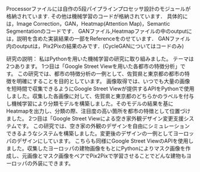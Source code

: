 Processorファイルには自作の5段パイプラインプロセッサ設計のモジュールが格納されています.
その他は機械学習のコードが格納されています．
具体的には，Image Correction，GAN，Heatmap(Attention Map)，Semantic Segmentationのコードです．
GANファイル,Heatmapファイルの中のoutputには，説明を含めた実装結果の一部をReferenceをのせています．
GANファイル内のoutputは，Pix2Pixの結果のみです．(CycleGANについてはコードのみ)

研究の説明：
私はPythonを用いた機械学習の研究に取り組みました。
テーマは2つあります。
1つ目は「Google Street Viewを用いた各都市の特徴分析」です。
この研究では、都市の特徴分析の一例として、佐賀県と東京都の都市の特徴を明確にすることを目的としています。
画像取得では、いつでも大量の画像を短時間で収集できるようにGoogle Street Viewが提供するAPIをPythonで使用しました。収集した各画像に対して、佐賀県と東京都のどちらかのラベルを付与し機械学習により分類モデルを構築しました。そのモデルの結果を基にHeatmapを出力し、分類の際、注目度の高い箇所を都市の特徴として位置づけました。
2つ目は「Google Street Viewによる空き家外観デザイン変更支援システムです。
この研究では、空き家の外観のデザインを自由にシミュレーションできるようなシステムを構築しました。変更後のデザインの一例としてヨーロッパのデザインにしています。
こちらも同様にGoogle Street ViewのAPIを使用しました。収集したヨーロッパの建物画像をもとにPythonによりマスク画像を作成し、元画像とマスク画像をペアでPix2Pixで学習させることでどんな建物もヨーロッパの外装にできます。



